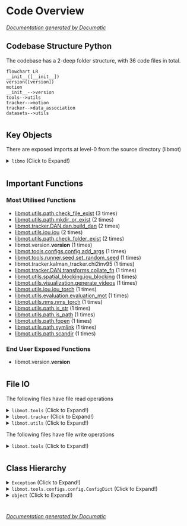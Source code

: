 # Code Overview

[_Documentation generated by Documatic_](https://www.documatic.com)

<!---Documatic-section-Codebase Structure Python-start--->
## Codebase Structure Python

The codebase has a 2-deep folder structure,
                with 36 code files in total.

<!---Documatic-block-system_architecture-start--->
```mermaid
flowchart LR
__init__([__init__])
version([version])
motion
__init__-->version
tools-->utils
tracker-->motion
tracker-->data_association
datasets-->utils
```
<!---Documatic-block-system_architecture-end--->

# #
<!---Documatic-section-Codebase Structure Python-end--->

<!---Documatic-section-Key Objects-start--->
## Key Objects

There are exposed imports at level-0
from the source directory (libmot)

<!---Documatic-block-libmo-start--->
<details>
	<summary><code>libmo</code> (Click to Expand!)</summary>

* `libmot.version.__version__`
</details>
<!---Documatic-block-libmo-end--->

# #
<!---Documatic-section-Key Objects-end--->

<!---Documatic-section-Important Functions-start--->
## Important Functions

<!---Documatic-block-important_funcs-start--->
<!---Documatic-block-most_used_funcs-start--->
### Most Utilised Functions

* [libmot.utils.path.check_file_exist](5-libmot_utils.md#libmot.utils.path.check_file_exist) (3 times)
* [libmot.utils.path.mkdir_or_exist](5-libmot_utils.md#libmot.utils.path.mkdir_or_exist) (2 times)
* [libmot.tracker.DAN.dan.build_dan](4-libmot_tracker.md#libmot.tracker.DAN.dan.build_dan) (2 times)
* [libmot.utils.iou.iou](5-libmot_utils.md#libmot.utils.iou.iou) (2 times)
* [libmot.utils.path.check_folder_exist](5-libmot_utils.md#libmot.utils.path.check_folder_exist) (2 times)
* libmot.version.__version__ (1 times)
* [libmot.tools.configs.config.add_args](3-libmot_tools.md#libmot.tools.configs.config.add_args) (1 times)
* [libmot.tools.runner.seed.set_random_seed](3-libmot_tools.md#libmot.tools.runner.seed.set_random_seed) (1 times)
* libmot.tracker.kalman_tracker.chi2inv95 (1 times)
* [libmot.tracker.DAN.transforms.collate_fn](4-libmot_tracker.md#libmot.tracker.DAN.transforms.collate_fn) (1 times)
* [libmot.utils.spatial_blocking.iou_blocking](5-libmot_utils.md#libmot.utils.spatial_blocking.iou_blocking) (1 times)
* [libmot.utils.visualization.generate_videos](5-libmot_utils.md#libmot.utils.visualization.generate_videos) (1 times)
* [libmot.utils.iou.iou_torch](5-libmot_utils.md#libmot.utils.iou.iou_torch) (1 times)
* [libmot.utils.evaluation.evaluation_mot](5-libmot_utils.md#libmot.utils.evaluation.evaluation_mot) (1 times)
* [libmot.utils.nms.nms_torch](5-libmot_utils.md#libmot.utils.nms.nms_torch) (1 times)
* [libmot.utils.path.is_str](5-libmot_utils.md#libmot.utils.path.is_str) (1 times)
* [libmot.utils.path.is_path](5-libmot_utils.md#libmot.utils.path.is_path) (1 times)
* [libmot.utils.path.fopen](5-libmot_utils.md#libmot.utils.path.fopen) (1 times)
* [libmot.utils.path.symlink](5-libmot_utils.md#libmot.utils.path.symlink) (1 times)
* [libmot.utils.path.scandir](5-libmot_utils.md#libmot.utils.path.scandir) (1 times)
<!---Documatic-block-most_used_funcs-end--->

<!---Documatic-block-end_user_funcs-start--->
### End User Exposed Functions

* libmot.version.__version__
<!---Documatic-block-end_user_funcs-end--->
<!---Documatic-block-important_funcs-end--->

# #
<!---Documatic-section-Important Functions-end--->

<!---Documatic-section-File IO-start--->
## File IO

<!---Documatic-block-file_io-start--->
The following files have file read operations

<!---Documatic-block-libmot.tools-start--->
<details>
	<summary><code>libmot.tools</code> (Click to Expand!)</summary>

* libmot.tools.configs.config
</details>
<!---Documatic-block-libmot.tools-end--->

<!---Documatic-block-libmot.tracker-start--->
<details>
	<summary><code>libmot.tracker</code> (Click to Expand!)</summary>

* libmot.tracker.DAN.dataset
</details>
<!---Documatic-block-libmot.tracker-end--->

<!---Documatic-block-libmot.utils-start--->
<details>
	<summary><code>libmot.utils</code> (Click to Expand!)</summary>

* libmot.utils.dataloader
* libmot.utils.path
* libmot.utils.visualization
</details>
<!---Documatic-block-libmot.utils-end--->

The following files have file write operations

<!---Documatic-block-libmot.tools-start--->
<details>
	<summary><code>libmot.tools</code> (Click to Expand!)</summary>

* libmot.tools.runner.logger
</details>
<!---Documatic-block-libmot.tools-end--->
<!---Documatic-block-file_io-end--->

# #
<!---Documatic-section-File IO-end--->

<!---Documatic-section-Class Hierarchy-start--->
## Class Hierarchy

<!---Documatic-block-Exception-start--->
<details>
	<summary><code>Exception</code> (Click to Expand!)</summary>

* libmot.tools.runner.timer.TimerError
</details>
<!---Documatic-block-Exception-end--->

<!---Documatic-block-libmot.tools.configs.config.ConfigDict-start--->
<details>
	<summary><code>libmot.tools.configs.config.ConfigDict</code> (Click to Expand!)</summary>

* libmot.tools.configs.config.ConfigDict
</details>
<!---Documatic-block-libmot.tools.configs.config.ConfigDict-end--->

<!---Documatic-block-object-start--->
<details>
	<summary><code>object</code> (Click to Expand!)</summary>

* libmot.motion.epipolar_geometry.Epipolar
* libmot.motion.kalman_filter.KalmanFilter
* libmot.tools.configs.config.Config
* libmot.tools.runner.logger.AverageMeter
* libmot.tools.runner.logger.LogManager
* libmot.tools.runner.logger.TermLogger
* libmot.tools.runner.logger.Writer
* libmot.tools.runner.timer.Timer
</details>
<!---Documatic-block-object-end--->

# #
<!---Documatic-section-Class Hierarchy-end--->

[_Documentation generated by Documatic_](https://www.documatic.com)